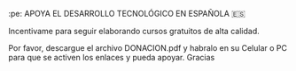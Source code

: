 :pe: APOYA EL DESARROLLO TECNOLÓGICO EN ESPAÑOLA :es:

Incentivame para seguir elaborando cursos gratuitos 
de alta calidad.

Por favor, descargue el archivo DONACION.pdf y habralo
en su Celular o PC para que se activen los enlaces y pueda apoyar. 
Gracias
